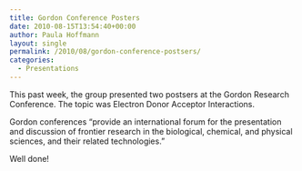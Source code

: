 ```yaml
---
title: Gordon Conference Posters
date: 2010-08-15T13:54:40+00:00
author: Paula Hoffmann
layout: single
permalink: /2010/08/gordon-conference-postsers/
categories:
  - Presentations
---
```

This past week, the group presented two postsers at the Gordon Research Conference. The topic was Electron Donor Acceptor Interactions.

Gordon conferences &#8220;provide an international forum for the presentation and discussion of frontier research in the biological, chemical, and physical sciences, and their related technologies.&#8221;

Well done!
